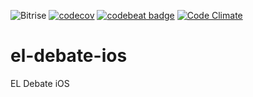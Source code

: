 ![Bitrise](https://www.bitrise.io/app/63668aa828d950bf.svg?token=Yon1bEu1wjI0dFu9qmLRvw) [![codecov](https://codecov.io/gh/elpassion/el-debate-ios/branch/master/graph/badge.svg)](https://codecov.io/gh/elpassion/el-debate-ios) [![codebeat badge](https://codebeat.co/badges/a4463508-167b-4441-af90-3a4ec4b3b93b)](https://codebeat.co/projects/github-com-elpassion-el-debate-ios-master) [![Code Climate](https://codeclimate.com/github/elpassion/el-debate-ios/badges/gpa.svg)](https://codeclimate.com/github/elpassion/el-debate-ios)

# el-debate-ios
EL Debate iOS
